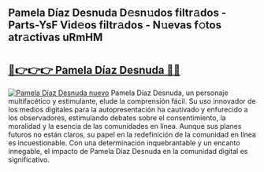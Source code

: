 ## Pamela Díaz Desnuda D𝚎sn𝚞dos filtr𝚊dos - Parts-YsF Vid𝚎os filtr𝚊dos - N𝚞evas f𝚘tos atr𝚊ctivas uRmHM

# <h2><a href="http://mb3hfc.tromn.icu/?c=Pamela+D%c3%adaz+Desnuda">🔗👉👉👉 Pamela Díaz Desnuda 🔗🔗</a></h2>

[![Pamela Díaz Desnuda nuevo](https://i.imgur.com/pEAQMta.gif)](http://mb3hfc.tromn.icu/?c=Pamela+D%c3%adaz+Desnuda)
Pamela Díaz Desnuda, un personaje multifacético y estimulante, elude la comprensión fácil. Su uso innovador de los medios digitales para la autopresentación ha cautivado y enfurecido a los observadores, estimulando debates sobre el consentimiento, la moralidad y la esencia de las comunidades en línea. Aunque sus planes futuros no están claros, su papel en la redefinición de la comunidad en línea es incuestionable. Con una determinación inquebrantable y un encanto innegable, el impacto de Pamela Díaz Desnuda en la comunidad digital es significativo.

